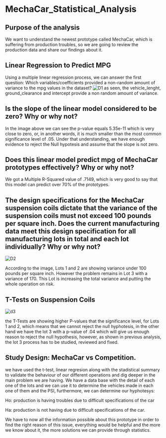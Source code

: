 # MechaCar_Statistical_Analysis
## Purpose of the analysis
We want to understand the newest prototype called MechaCar, which is suffering from production troubles, so we are going to review the production data and share our findings about it.

## Linear Regression to Predict MPG
Using a multiple linear regression process, we can answer the first question: Which variables/coefficients provided a non-random amount of variance to the mpg values in the dataset?
![D1](https://user-images.githubusercontent.com/108499271/196091867-70dc4015-0ae1-4f92-b094-97a00777baab.png)
as seen, the vehicle_lenght, ground_clearance and intercept provide a non random amount of variance.

## Is the slope of the linear model considered to be zero? Why or why not?
In the image above we can see the p-value equals 5.35e-11 which is very close to zero, or, in another words, it is much smaller than the most common significance level of .05. Under that understanding, we have enough evidence to reject the Null hypotesis and assume that the slope is not zero.

## Does this linear model predict mpg of MechaCar prototypes effectively? Why or why not?
We got a Multiple R-Squared value of .7149, which is very good to say that this model can predict over 70% of the prototypes.


## The design specifications for the MechaCar suspension coils dictate that the variance of the suspension coils must not exceed 100 pounds per square inch. Does the current manufacturing data meet this design specification for all manufacturing lots in total and each lot individually? Why or why not?

![D2](https://user-images.githubusercontent.com/108499271/196094857-010b5c30-a203-47e2-a5cc-d493cd0f4e12.png)

According to the image, Lots 1 and 2 are showing variance under 100 pounds per square inch. However the problem remains in Lot 3 with a variance of 170. This Lot is increasing the total variance and putting the whole operation on risk.


## T-Tests on Suspension Coils
![d3](https://user-images.githubusercontent.com/108499271/196096652-49f08aac-d2b3-48be-8550-6380f1f34279.png)

the T-Tests are showing higher P-values that the significance level, for Lots 1 and 2, which means that we cannot reject the null hyphotesis, in the other hand we have the lot 3 with a p-value of .04 which will give us enough reason to reject the null hypothesis, however, as shown in previous analysis, the lot 3 process has to be studied, reviewed and fixed. 



## Study Design: MechaCar vs Competition.
we have used the t-test, linear regresion along with the stadistical summary to validate the behaviour of our different operations and dig deeper in the main problem we are having. 
We have a data base with the detail of each one of the lots and we can use it to determine the vehicles made in each one of them and the PSI, furthermore, we can determine our hyphotesys:

Ho: production is having troubles due to difficult specifications of the car

Ha: production is not having due to difficult specifications of the car.


We have to now all the information possible about this prototype in order to find the right reason of this issue, everything would be helpful and the more we know about it, the more solutions we can provide through statistics.

